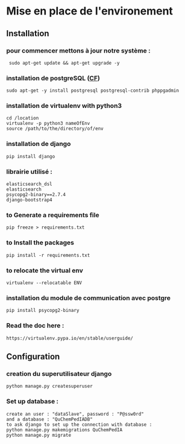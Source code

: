 
# Mise en place de l'environement
## Installation

### pour commencer mettons à jour notre système :
	 sudo apt-get update && apt-get upgrade -y
	 
### installation de postgreSQL ([CF](https://www.howtoforge.com/tutorial/ubuntu-postgresql-installation/))
	sudo apt-get -y install postgresql postgresql-contrib phppgadmin
	
### installation de virtualenv with python3
	cd /location
	virtualenv -p python3 nameOfEnv
	source /path/to/the/directory/of/env
	
### installation de django 
	pip install django
	
### librairie utilisé :
	elasticsearch_dsl
	elasticsearch
	psycopg2-binary==2.7.4
    django-bootstrap4

### to Generate a requirements file
	pip freeze > requirements.txt

### to Install the packages
	pip install -r requirements.txt
	
### to relocate the virtual env
	virtualenv --relocatable ENV
	
### installation du module de communication avec postgre
	pip install psycopg2-binary

### Read the doc here :
	https://virtualenv.pypa.io/en/stable/userguide/
 
## Configuration
### creation du superutilisateur django
	python manage.py createsuperuser

### Set up database :
	create an user : "dataSlave", password : "P@ssw0rd"
	and a database : "QuChemPedIADB"
	to ask django to set up the connection with database :
	python manage.py makemigrations QuChemPedIA
	python manage.py migrate
